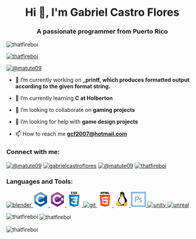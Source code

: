 <h1 align="center">Hi 👋, I'm Gabriel Castro Flores</h1>
<h3 align="center">A passionate programmer from Puerto Rico</h3>

<p align="left"> <img src="https://komarev.com/ghpvc/?username=thatfireboi&label=Profile%20views&color=0e75b6&style=flat" alt="thatfireboi" /> </p>

<p align="left"> <a href="https://github.com/ryo-ma/github-profile-trophy"><img src="https://github-profile-trophy.vercel.app/?username=thatfireboi" alt="thatfireboi" /></a> </p>

<p align="left"> <a href="https://twitter.com/@matute09" target="blank"><img src="https://img.shields.io/twitter/follow/@matute09?logo=twitter&style=for-the-badge" alt="@matute09" /></a> </p>

- 🔭 I’m currently working on **_printf, which produces formatted output according to the given format string.**

- 🌱 I’m currently learning **C at Holberton**

- 👯 I’m looking to collaborate on **gaming projects**

- 🤝 I’m looking for help with **game design projects**

- 📫 How to reach me **gcf2007@hotmail.com**

<h3 align="left">Connect with me:</h3>
<p align="left">
<a href="https://twitter.com/@matute09" target="blank"><img align="center" src="https://raw.githubusercontent.com/rahuldkjain/github-profile-readme-generator/master/src/images/icons/Social/twitter.svg" alt="@matute09" height="30" width="40" /></a>
<a href="https://linkedin.com/in/gabrielcastroflores" target="blank"><img align="center" src="https://raw.githubusercontent.com/rahuldkjain/github-profile-readme-generator/master/src/images/icons/Social/linked-in-alt.svg" alt="gabrielcastroflores" height="30" width="40" /></a>
<a href="https://instagram.com/@matute09" target="blank"><img align="center" src="https://raw.githubusercontent.com/rahuldkjain/github-profile-readme-generator/master/src/images/icons/Social/instagram.svg" alt="@matute09" height="30" width="40" /></a>
<a href="https://www.youtube.com/c/thatfireboi" target="blank"><img align="center" src="https://raw.githubusercontent.com/rahuldkjain/github-profile-readme-generator/master/src/images/icons/Social/youtube.svg" alt="thatfireboi" height="30" width="40" /></a>
</p>

<h3 align="left">Languages and Tools:</h3>
<p align="left"> <a href="https://www.blender.org/" target="_blank" rel="noreferrer"> <img src="https://download.blender.org/branding/community/blender_community_badge_white.svg" alt="blender" width="40" height="40"/> </a> <a href="https://www.cprogramming.com/" target="_blank" rel="noreferrer"> <img src="https://raw.githubusercontent.com/devicons/devicon/master/icons/c/c-original.svg" alt="c" width="40" height="40"/> </a> <a href="https://www.w3schools.com/cs/" target="_blank" rel="noreferrer"> <img src="https://raw.githubusercontent.com/devicons/devicon/master/icons/csharp/csharp-original.svg" alt="csharp" width="40" height="40"/> </a> <a href="https://www.w3schools.com/css/" target="_blank" rel="noreferrer"> <img src="https://raw.githubusercontent.com/devicons/devicon/master/icons/css3/css3-original-wordmark.svg" alt="css3" width="40" height="40"/> </a> <a href="https://git-scm.com/" target="_blank" rel="noreferrer"> <img src="https://www.vectorlogo.zone/logos/git-scm/git-scm-icon.svg" alt="git" width="40" height="40"/> </a> <a href="https://www.w3.org/html/" target="_blank" rel="noreferrer"> <img src="https://raw.githubusercontent.com/devicons/devicon/master/icons/html5/html5-original-wordmark.svg" alt="html5" width="40" height="40"/> </a> <a href="https://www.linux.org/" target="_blank" rel="noreferrer"> <img src="https://raw.githubusercontent.com/devicons/devicon/master/icons/linux/linux-original.svg" alt="linux" width="40" height="40"/> </a> <a href="https://www.photoshop.com/en" target="_blank" rel="noreferrer"> <img src="https://raw.githubusercontent.com/devicons/devicon/master/icons/photoshop/photoshop-line.svg" alt="photoshop" width="40" height="40"/> </a> <a href="https://unity.com/" target="_blank" rel="noreferrer"> <img src="https://www.vectorlogo.zone/logos/unity3d/unity3d-icon.svg" alt="unity" width="40" height="40"/> </a> <a href="https://unrealengine.com/" target="_blank" rel="noreferrer"> <img src="https://raw.githubusercontent.com/kenangundogan/fontisto/036b7eca71aab1bef8e6a0518f7329f13ed62f6b/icons/svg/brand/unreal-engine.svg" alt="unreal" width="40" height="40"/> </a> </p>

<p><img align="left" src="https://github-readme-stats.vercel.app/api/top-langs?username=thatfireboi&show_icons=true&locale=en&layout=compact" alt="thatfireboi" /></p>

<p>&nbsp;<img align="center" src="https://github-readme-stats.vercel.app/api?username=thatfireboi&show_icons=true&locale=en" alt="thatfireboi" /></p>

<p><img align="center" src="https://github-readme-streak-stats.herokuapp.com/?user=thatfireboi&" alt="thatfireboi" /></p>
